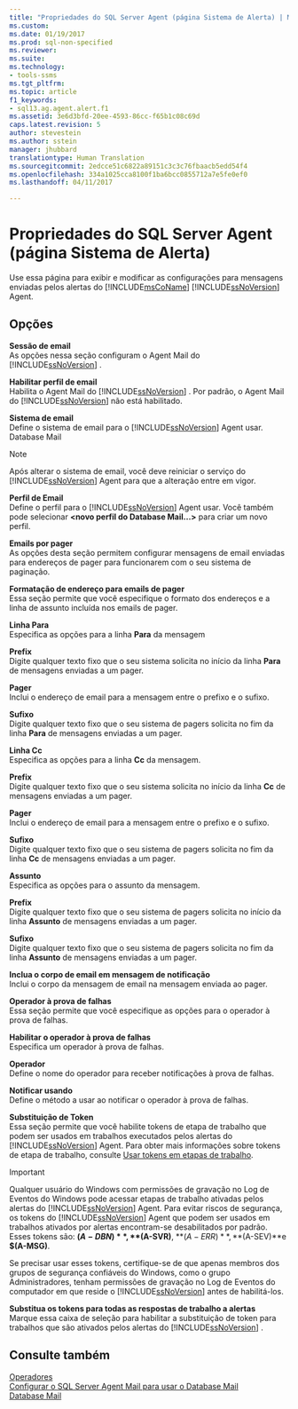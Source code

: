 ```yaml
---
title: "Propriedades do SQL Server Agent (página Sistema de Alerta) | Microsoft Docs"
ms.custom: 
ms.date: 01/19/2017
ms.prod: sql-non-specified
ms.reviewer: 
ms.suite: 
ms.technology:
- tools-ssms
ms.tgt_pltfrm: 
ms.topic: article
f1_keywords:
- sql13.ag.agent.alert.f1
ms.assetid: 3e6d3bfd-20ee-4593-86cc-f65b1c08c69d
caps.latest.revision: 5
author: stevestein
ms.author: sstein
manager: jhubbard
translationtype: Human Translation
ms.sourcegitcommit: 2edcce51c6822a89151c3c3c76fbaacb5edd54f4
ms.openlocfilehash: 334a1025cca8100f1ba6bcc0855712a7e5fe0ef0
ms.lasthandoff: 04/11/2017

---
```

# <a name="sql-server-agent-properties-alert-system-page"></a>Propriedades do SQL Server Agent (página Sistema de Alerta)
Use essa página para exibir e modificar as configurações para mensagens enviadas pelos alertas do [!INCLUDE[msCoName](../../includes/msconame_md.md)] [!INCLUDE[ssNoVersion](../../includes/ssnoversion_md.md)] Agent.  
  
## <a name="options"></a>Opções  
**Sessão de email**  
As opções nessa seção configuram o Agent Mail do [!INCLUDE[ssNoVersion](../../includes/ssnoversion_md.md)] .  
  
**Habilitar perfil de email**  
Habilita o Agent Mail do [!INCLUDE[ssNoVersion](../../includes/ssnoversion_md.md)] . Por padrão, o Agent Mail do [!INCLUDE[ssNoVersion](../../includes/ssnoversion_md.md)] não está habilitado.  
  
**Sistema de email**  
Define o sistema de email para o [!INCLUDE[ssNoVersion](../../includes/ssnoversion_md.md)] Agent usar. Database Mail  
  
> [!NOTE]  
> Após alterar o sistema de email, você deve reiniciar o serviço do [!INCLUDE[ssNoVersion](../../includes/ssnoversion_md.md)] Agent para que a alteração entre em vigor.  
  
**Perfil de Email**  
Define o perfil para o [!INCLUDE[ssNoVersion](../../includes/ssnoversion_md.md)] Agent usar. Você também pode selecionar **\<novo perfil do Database Mail...>** para criar um novo perfil.  
  
**Emails por pager**  
As opções desta seção permitem configurar mensagens de email enviadas para endereços de pager para funcionarem com o seu sistema de paginação.  
  
**Formatação de endereço para emails de pager**  
Essa seção permite que você especifique o formato dos endereços e a linha de assunto incluída nos emails de pager.  
  
**Linha Para**  
Especifica as opções para a linha **Para** da mensagem  
  
**Prefix**  
Digite qualquer texto fixo que o seu sistema solicita no início da linha **Para** de mensagens enviadas a um pager.  
  
**Pager**  
Inclui o endereço de email para a mensagem entre o prefixo e o sufixo.  
  
**Sufixo**  
Digite qualquer texto fixo que o seu sistema de pagers solicita no fim da linha **Para** de mensagens enviadas a um pager.  
  
**Linha Cc**  
Especifica as opções para a linha **Cc** da mensagem.  
  
**Prefix**  
Digite qualquer texto fixo que o seu sistema solicita no início da linha **Cc** de mensagens enviadas a um pager.  
  
**Pager**  
Inclui o endereço de email para a mensagem entre o prefixo e o sufixo.  
  
**Sufixo**  
Digite qualquer texto fixo que o seu sistema de pagers solicita no fim da linha **Cc** de mensagens enviadas a um pager.  
  
**Assunto**  
Especifica as opções para o assunto da mensagem.  
  
**Prefix**  
Digite qualquer texto fixo que o seu sistema de pagers solicita no início da linha **Assunto** de mensagens enviadas a um pager.  
  
**Sufixo**  
Digite qualquer texto fixo que o seu sistema de pagers solicita no fim da linha **Assunto** de mensagens enviadas a um pager.  
  
**Inclua o corpo de email em mensagem de notificação**  
Inclui o corpo da mensagem de email na mensagem enviada ao pager.  
  
**Operador à prova de falhas**  
Essa seção permite que você especifique as opções para o operador à prova de falhas.  
  
**Habilitar o operador à prova de falhas**  
Especifica um operador à prova de falhas.  
  
**Operador**  
Define o nome do operador para receber notificações à prova de falhas.  
  
**Notificar usando**  
Define o método a usar ao notificar o operador à prova de falhas.  
  
**Substituição de Token**  
Essa seção permite que você habilite tokens de etapa de trabalho que podem ser usados em trabalhos executados pelos alertas do [!INCLUDE[ssNoVersion](../../includes/ssnoversion_md.md)] Agent. Para obter mais informações sobre tokens de etapa de trabalho, consulte [Usar tokens em etapas de trabalho](../../ssms/agent/use-tokens-in-job-steps.md).  
  
> [!IMPORTANT]  
> Qualquer usuário do Windows com permissões de gravação no Log de Eventos do Windows pode acessar etapas de trabalho ativadas pelos alertas do [!INCLUDE[ssNoVersion](../../includes/ssnoversion_md.md)] Agent. Para evitar riscos de segurança, os tokens do [!INCLUDE[ssNoVersion](../../includes/ssnoversion_md.md)] Agent que podem ser usados em trabalhos ativados por alertas encontram-se desabilitados por padrão. Esses tokens são: **$(A-DBN)**, **$(A-SVR)**, **$(A-ERR)**, **$(A-SEV)**e **$(A-MSG)**.  
>   
> Se precisar usar esses tokens, certifique-se de que apenas membros dos grupos de segurança confiáveis do Windows, como o grupo Administradores, tenham permissões de gravação no Log de Eventos do computador em que reside o [!INCLUDE[ssNoVersion](../../includes/ssnoversion_md.md)] antes de habilitá-los.  
  
**Substitua os tokens para todas as respostas de trabalho a alertas**  
Marque essa caixa de seleção para habilitar a substituição de token para trabalhos que são ativados pelos alertas do [!INCLUDE[ssNoVersion](../../includes/ssnoversion_md.md)] .  
  
## <a name="see-also"></a>Consulte também  
[Operadores](../../ssms/agent/operators.md)  
[Configurar o SQL Server Agent Mail para usar o Database Mail](http://msdn.microsoft.com/en-us/4b8b61bd-4bd1-43cd-b6e5-c6ed2e101dce)  
[Database Mail](http://msdn.microsoft.com/en-us/9e4563dd-4799-4b32-a78a-048ea44a44c1)  
  

